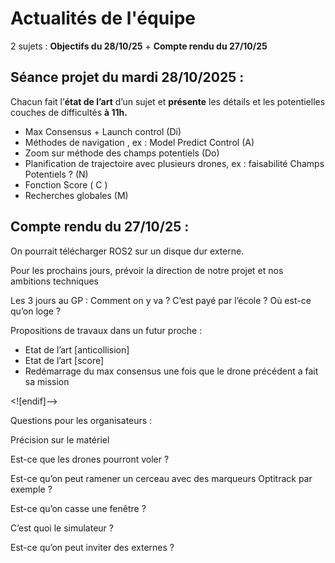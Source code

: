 # Actualités de l'équipe

2 sujets : **Objectifs du 28/10/25** + **Compte rendu du 27/10/25**

## Séance projet du mardi 28/10/2025 :

Chacun fait l’**état de l’art** d’un sujet et **présente** les détails et les potentielles couches de difficultés **à 11h.**

 - Max Consensus + Launch control (Di)
 - Méthodes de navigation , ex : Model Predict Control (A)
 - Zoom sur méthode des champs potentiels (Do)
 - Planification de trajectoire avec plusieurs drones,  ex : faisabilité
   Champs Potentiels ? (N)
 - Fonction Score ( C )
 - Recherches globales (M)

## Compte rendu du 27/10/25 :

On pourrait télécharger ROS2 sur un disque dur externe.

Pour les prochains jours, prévoir la direction de notre projet et nos ambitions techniques

Les 3 jours au GP : Comment on y va ? C’est payé par l’école ? Où est-ce qu’on loge ?

Propositions de travaux dans un futur proche :

 - Etat de l’art [anticollision]
 - Etat de l’art [score]
 - Redémarrage du max consensus une fois que le drone précédent a fait
   sa mission

<![endif]-->

Questions pour les organisateurs :

Précision sur le matériel

Est-ce que les drones pourront voler ?

Est-ce qu’on peut ramener un cerceau avec des marqueurs Optitrack par exemple ?

Est-ce qu’on casse une fenêtre ?

C’est quoi le simulateur ?

Est-ce qu’on peut inviter des externes ?
<!--stackedit_data:
eyJoaXN0b3J5IjpbLTIxMzM0MTUzNzIsMTI5ODk0MTA4OSwtMT
M1MjM1NDUwXX0=
-->